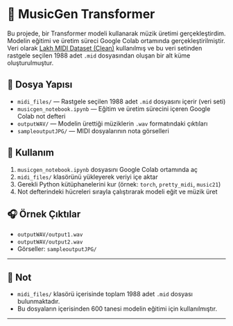 # 🎵 MusicGen Transformer

Bu projede, bir Transformer modeli kullanarak müzik üretimi gerçekleştirdim. Modelin eğitimi ve üretim süreci Google Colab ortamında gerçekleştirilmiştir.  
Veri olarak [Lakh MIDI Dataset (Clean)](https://www.kaggle.com/datasets/imsparsh/lakh-midi-clean) kullanılmış ve bu veri setinden rastgele seçilen 1988 adet `.mid` dosyasından oluşan bir alt küme oluşturulmuştur.

## 📁 Dosya Yapısı

- `midi_files/` — Rastgele seçilen 1988 adet `.mid` dosyasını içerir (veri seti)
- `musicgen_notebook.ipynb` — Eğitim ve üretim sürecini içeren Google Colab not defteri
- `outputWAV/` — Modelin ürettiği müziklerin `.wav` formatındaki çıktıları
- `sampleoutputJPG/` — MIDI dosyalarının nota görselleri

## 🚀 Kullanım

1. `musicgen_notebook.ipynb` dosyasını Google Colab ortamında aç
2. `midi_files/` klasörünü yükleyerek veriyi içe aktar
3. Gerekli Python kütüphanelerini kur (örnek: `torch`, `pretty_midi`, `music21`)
4. Not defterindeki hücreleri sırayla çalıştırarak modeli eğit ve müzik üret

## 🎧 Örnek Çıktılar

- `outputWAV/output1.wav`
- `outputWAV/output2.wav`
- Görseller: `sampleoutputJPG/`

---

## 📌 Not

- `midi_files/` klasörü içerisinde toplam 1988 adet `.mid` dosyası bulunmaktadır.
- Bu dosyaların içerisinden 600 tanesi modelin eğitimi için kullanılmıştır.

---


